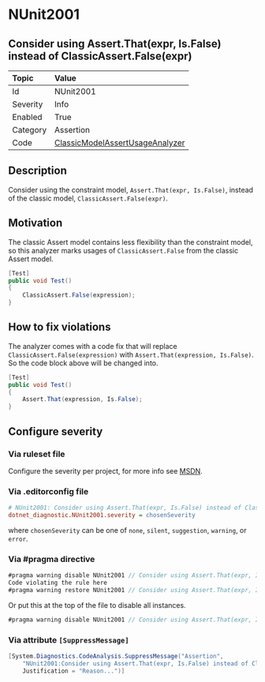# NUnit2001

## Consider using Assert.That(expr, Is.False) instead of ClassicAssert.False(expr)

| Topic    | Value
| :--      | :--
| Id       | NUnit2001
| Severity | Info
| Enabled  | True
| Category | Assertion
| Code     | [ClassicModelAssertUsageAnalyzer](https://github.com/nunit/nunit.analyzers/blob/4.1.0/src/nunit.analyzers/ClassicModelAssertUsage/ClassicModelAssertUsageAnalyzer.cs)

## Description

Consider using the constraint model, `Assert.That(expr, Is.False)`, instead of the classic model,
`ClassicAssert.False(expr)`.

## Motivation

The classic Assert model contains less flexibility than the constraint model,
so this analyzer marks usages of `ClassicAssert.False` from the classic Assert model.

```csharp
[Test]
public void Test()
{
    ClassicAssert.False(expression);
}
```

## How to fix violations

The analyzer comes with a code fix that will replace `ClassicAssert.False(expression)` with
`Assert.That(expression, Is.False)`. So the code block above will be changed into.

```csharp
[Test]
public void Test()
{
    Assert.That(expression, Is.False);
}
```

<!-- start generated config severity -->
## Configure severity

### Via ruleset file

Configure the severity per project, for more info see
[MSDN](https://learn.microsoft.com/en-us/visualstudio/code-quality/using-rule-sets-to-group-code-analysis-rules?view=vs-2022).

### Via .editorconfig file

```ini
# NUnit2001: Consider using Assert.That(expr, Is.False) instead of ClassicAssert.False(expr)
dotnet_diagnostic.NUnit2001.severity = chosenSeverity
```

where `chosenSeverity` can be one of `none`, `silent`, `suggestion`, `warning`, or `error`.

### Via #pragma directive

```csharp
#pragma warning disable NUnit2001 // Consider using Assert.That(expr, Is.False) instead of ClassicAssert.False(expr)
Code violating the rule here
#pragma warning restore NUnit2001 // Consider using Assert.That(expr, Is.False) instead of ClassicAssert.False(expr)
```

Or put this at the top of the file to disable all instances.

```csharp
#pragma warning disable NUnit2001 // Consider using Assert.That(expr, Is.False) instead of ClassicAssert.False(expr)
```

### Via attribute `[SuppressMessage]`

```csharp
[System.Diagnostics.CodeAnalysis.SuppressMessage("Assertion",
    "NUnit2001:Consider using Assert.That(expr, Is.False) instead of ClassicAssert.False(expr)",
    Justification = "Reason...")]
```
<!-- end generated config severity -->

